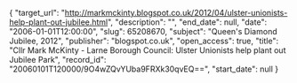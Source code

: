 {
  "target_url": "http://markmckinty.blogspot.co.uk/2012/04/ulster-unionists-help-plant-out-jubilee.html", 
  "description": "", 
  "end_date": null, 
  "date": "2006-01-01T12:00:00", 
  "slug": 65208670, 
  "subject": "Queen's Diamond Jubilee, 2012", 
  "publisher": "blogspot.co.uk", 
  "open_access": true, 
  "title": "Cllr Mark McKinty - Larne Borough Council: Ulster Unionists help plant out Jubilee Park", 
  "record_id": "20060101T120000/9O4wZQvYUba9FRXk30qvEQ==", 
  "start_date": null
}

